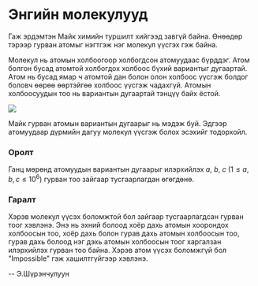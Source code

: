 Энгийн молекулууд
=================

Гаж эрдэмтэн Майк химийн туршилт хийгээд завгүй байна. Өнөөдөр тэрээр гурван 
атомыг нэгтгэж нэг молекул үүсгэх гэж байна.

Молекул нь атомын холбоогоор холбогдсон атомуудаас бүрддэг.
Атом болгон бусад атомтой холбогдох холбоос бүхий вариантыг дугаартай. Атом нь 
бусад ямар ч атомтой дан болон олон холбоос үүсгэж болдог боловч өөрөө 
өөртэйгөө холбоос үүсгэж чадахгүй. Атомын холбоосуудын тоо нь вариантын дугаартай 
тэнцүү байх ёстой.

![][1]

Майк гурван атомын вариантын дугаарыг нь мэдэж буй. Эдгээр атомуудаар дүрмийн 
дагуу молекул үүсгэж болох эсэхийг тодорхойл.

### Оролт
Ганц мөрөнд атомуудын вариантын дугаарыг илэрхийлэх $a$, $b$, $c$ ($1 ≤ a, b, c ≤ 10^6$)
гурван тоо зайгаар тусгаарлагдан өгөгдөнө.

### Гаралт

Хэрэв молекул үүсэх боломжтой бол зайгаар тусгаарлагдсан гурван тоог хэвлэнэ.
Энэ нь эхний болоод хоёр дахь атомын хоорондох холбоосын тоо, хоёр дахь болон гурав 
дахь атомын холбоосын тоо, гурав дахь болоод нэг дэхь атомын холбоосын 
тоог харгалзан илэрхийлэх гурван тоо байна. Хэрэв атом үүсэх боломжгүй бол "Impossible" 
гэж хашилтгүйгээр хэвлэнэ.

-- Э.Шүрэнчулуун

  [1]: http://espresso.codeforces.com/0ef8f61871aebb7d194eadf8ee9a8423dc190d8c.png
